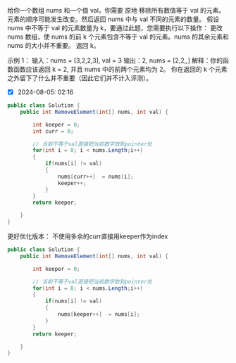 给你一个数组 nums 和一个值 val，你需要 原地 移除所有数值等于 val 的元素。元素的顺序可能发生改变。然后返回 nums 中与 val 不同的元素的数量。
假设 nums 中不等于 val 的元素数量为 k，要通过此题，您需要执行以下操作：
更改 nums 数组，使 nums 的前 k 个元素包含不等于 val 的元素。nums 的其余元素和 nums 的大小并不重要。
返回 k。

示例 1：
输入：nums = [3,2,2,3], val = 3
输出：2, nums = [2,2,_,_]
解释：你的函数函数应该返回 k = 2, 并且 nums 中的前两个元素均为 2。
你在返回的 k 个元素之外留下了什么并不重要（因此它们并不计入评测）。


- [x] 2024-08-05: 02:16
      
```c#
public class Solution {
    public int RemoveElement(int[] nums, int val) {

        int keeper = 0;
        int curr = 0;

        // 当前不等于val直接把当前数字放到pointer处
        for(int i = 0; i < nums.Length;i++)
        {
            if(nums[i] != val) 
            {
                nums[curr++]  = nums[i];
                keeper++;
            }
        }
        return keeper;

    }
}
```

更好优化版本：
不使用多余的curr直接用keeper作为index

```c#
public class Solution {
    public int RemoveElement(int[] nums, int val) {

        int keeper = 0;

        // 当前不等于val直接把当前数字放到pointer处
        for(int i = 0; i < nums.Length;i++)
        {
            if(nums[i] != val) 
            {
                nums[keeper++]  = nums[i];
            }
        }
        return keeper;

    }
}
```
